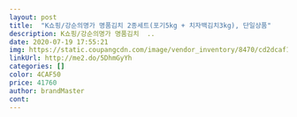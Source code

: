 ```yaml
---
layout: post 
title:  "K쇼핑/강순의명가 명품김치 2종세트(포기5kg + 치자백김치3kg), 단일상품" 
description: K쇼핑/강순의명가 명품김치  ..
date: 2020-07-19 17:55:21 
img: https://static.coupangcdn.com/image/vendor_inventory/8470/cd2dcaf10d7c4b21f312780cef0e0851c97675984f77f06e57e011d2257c.jpg 
linkUrl: http://me2.do/5DhmGyYh 
categories: [] 
color: 4CAF50 
price: 41760 
author: brandMaster 
cont:  
---
```

 